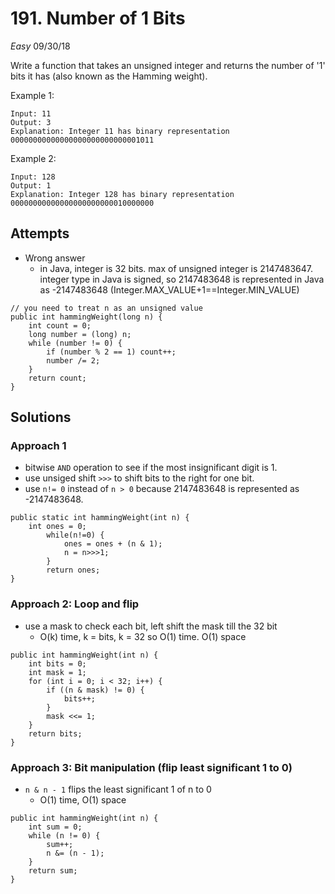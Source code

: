 # 191. Number of 1 Bits
*Easy*
09/30/18

Write a function that takes an unsigned integer and returns the number of '1' bits it has (also known as the Hamming weight).

Example 1:
```
Input: 11
Output: 3
Explanation: Integer 11 has binary representation 00000000000000000000000000001011
```
Example 2:
```
Input: 128
Output: 1
Explanation: Integer 128 has binary representation 00000000000000000000000010000000
```

## Attempts
* Wrong answer
  - in Java, integer is 32 bits. max of unsigned integer is 2147483647. integer type in Java is signed, so 2147483648 is represented in Java as -2147483648 (Integer.MAX_VALUE+1==Integer.MIN_VALUE)
```
// you need to treat n as an unsigned value
public int hammingWeight(long n) {
    int count = 0;
    long number = (long) n;
    while (number != 0) {
        if (number % 2 == 1) count++;
        number /= 2;
    }
    return count;
}
```

## Solutions
### Approach 1
* bitwise ```AND``` operation to see if the most insignificant digit is 1.
* use unsiged shift ```>>>``` to shift bits to the right for one bit.
* use ```n!= 0``` instead of ```n > 0``` because 2147483648 is represented as -2147483648.
```
public static int hammingWeight(int n) {
	int ones = 0;
    	while(n!=0) {
    		ones = ones + (n & 1);
    		n = n>>>1;
    	}
    	return ones;
}
```
### Approach 2: Loop and flip
* use a mask to check each bit, left shift the mask till the 32 bit
  - O(k) time, k = bits, k = 32 so O(1) time. O(1) space
```
public int hammingWeight(int n) {
    int bits = 0;
    int mask = 1;
    for (int i = 0; i < 32; i++) {
        if ((n & mask) != 0) {
            bits++;
        }
        mask <<= 1;
    }
    return bits;
}
```
### Approach 3: Bit manipulation (flip least significant 1 to 0)
* ```n & n - 1``` flips the least significant 1 of n to 0
  - O(1) time, O(1) space
```
public int hammingWeight(int n) {
    int sum = 0;
    while (n != 0) {
        sum++;
        n &= (n - 1);
    }
    return sum;
}
```

